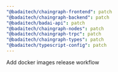 ```yaml
---
"@badaitech/chaingraph-frontend": patch
"@badaitech/chaingraph-backend": patch
"@badaitech/badai-api": patch
"@badaitech/chaingraph-nodes": patch
"@badaitech/chaingraph-trpc": patch
"@badaitech/chaingraph-types": patch
"@badaitech/typescript-config": patch
---
```


Add docker images release workflow
